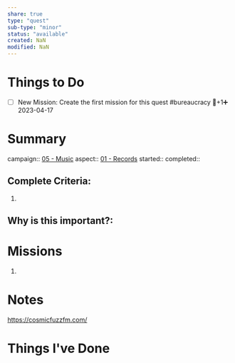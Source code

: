 ```yaml
---
share: true
type: "quest"
sub-type: "minor"
status: "available"
created: NaN 
modified: NaN
---
```

 
 
# Things to Do
- [ ] New Mission: Create the first mission for this quest #bureaucracy 🥄+1➕ 2023-04-17 
# Summary
campaign:: [05 - Music](./05%20-%20Music.md)
aspect:: [01 - Records](./01%20-%20Records.md)
started:: 
completed::
## Complete Criteria:
1. 

## Why is this important?:

# Missions
1.

# Notes
https://cosmicfuzzfm.com/
# Things I've Done